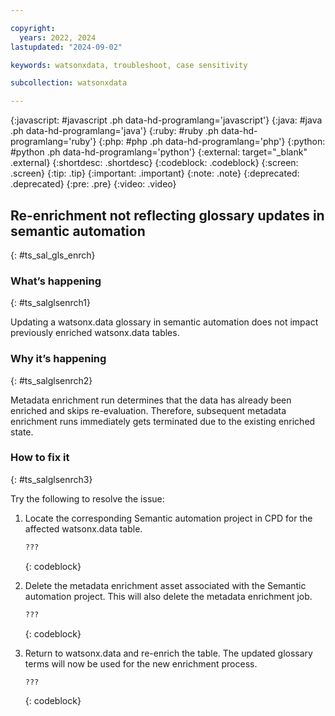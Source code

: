 ```yaml
---

copyright:
  years: 2022, 2024
lastupdated: "2024-09-02"

keywords: watsonxdata, troubleshoot, case sensitivity

subcollection: watsonxdata

---
```


{:javascript: #javascript .ph data-hd-programlang='javascript'}
{:java: #java .ph data-hd-programlang='java'}
{:ruby: #ruby .ph data-hd-programlang='ruby'}
{:php: #php .ph data-hd-programlang='php'}
{:python: #python .ph data-hd-programlang='python'}
{:external: target="_blank" .external}
{:shortdesc: .shortdesc}
{:codeblock: .codeblock}
{:screen: .screen}
{:tip: .tip}
{:important: .important}
{:note: .note}
{:deprecated: .deprecated}
{:pre: .pre}
{:video: .video}

## Re-enrichment not reflecting glossary updates in semantic automation
{: #ts_sal_gls_enrch}

### What’s happening
{: #ts_salglsenrch1}

Updating a watsonx.data glossary in semantic automation does not impact previously enriched watsonx.data tables.

### Why it’s happening
{: #ts_salglsenrch2}

Metadata enrichment run determines that the data has already been enriched and skips re-evaluation. Therefore, subsequent metadata enrichment runs immediately gets terminated due to the existing enriched state.

### How to fix it
{: #ts_salglsenrch3}

Try the following to resolve the issue:

1. Locate the corresponding Semantic automation project in CPD for the affected watsonx.data table.

   ```bash
   ???
   ```
   {: codeblock}

1. Delete the metadata enrichment asset associated with the Semantic automation project. This will also delete the metadata enrichment job.

   ```bash
   ???
   ```
   {: codeblock}

1. Return to watsonx.data and re-enrich the table. The updated glossary terms will now be used for the new enrichment process.

   ```bash
   ???
   ```
   {: codeblock}
